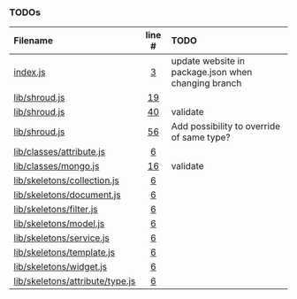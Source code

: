 ### TODOs
| Filename | line # | TODO
|:------|:------:|:------
|[index.js](https://github.com/ShroudComputing/shroud/tree/sandbox/index.js)|[3](https://github.com/ShroudComputing/shroud/tree/sandbox/index.js#L3)|update website in package.json when changing branch
|[lib/shroud.js](https://github.com/ShroudComputing/shroud/tree/sandbox/lib/shroud.js)|[19](https://github.com/ShroudComputing/shroud/tree/sandbox/lib/shroud.js#L19)
|[lib/shroud.js](https://github.com/ShroudComputing/shroud/tree/sandbox/lib/shroud.js)|[40](https://github.com/ShroudComputing/shroud/tree/sandbox/lib/shroud.js#L40)|validate
|[lib/shroud.js](https://github.com/ShroudComputing/shroud/tree/sandbox/lib/shroud.js)|[56](https://github.com/ShroudComputing/shroud/tree/sandbox/lib/shroud.js#L56)|Add possibility to override of same type?
|[lib/classes/attribute.js](https://github.com/ShroudComputing/shroud/tree/sandbox/lib/classes/attribute.js)|[6](https://github.com/ShroudComputing/shroud/tree/sandbox/lib/classes/attribute.js#L6)
|[lib/classes/mongo.js](https://github.com/ShroudComputing/shroud/tree/sandbox/lib/classes/mongo.js)|[16](https://github.com/ShroudComputing/shroud/tree/sandbox/lib/classes/mongo.js#L16)|validate
|[lib/skeletons/collection.js](https://github.com/ShroudComputing/shroud/tree/sandbox/lib/skeletons/collection.js)|[6](https://github.com/ShroudComputing/shroud/tree/sandbox/lib/skeletons/collection.js#L6)
|[lib/skeletons/document.js](https://github.com/ShroudComputing/shroud/tree/sandbox/lib/skeletons/document.js)|[6](https://github.com/ShroudComputing/shroud/tree/sandbox/lib/skeletons/document.js#L6)
|[lib/skeletons/filter.js](https://github.com/ShroudComputing/shroud/tree/sandbox/lib/skeletons/filter.js)|[6](https://github.com/ShroudComputing/shroud/tree/sandbox/lib/skeletons/filter.js#L6)
|[lib/skeletons/model.js](https://github.com/ShroudComputing/shroud/tree/sandbox/lib/skeletons/model.js)|[6](https://github.com/ShroudComputing/shroud/tree/sandbox/lib/skeletons/model.js#L6)
|[lib/skeletons/service.js](https://github.com/ShroudComputing/shroud/tree/sandbox/lib/skeletons/service.js)|[6](https://github.com/ShroudComputing/shroud/tree/sandbox/lib/skeletons/service.js#L6)
|[lib/skeletons/template.js](https://github.com/ShroudComputing/shroud/tree/sandbox/lib/skeletons/template.js)|[6](https://github.com/ShroudComputing/shroud/tree/sandbox/lib/skeletons/template.js#L6)
|[lib/skeletons/widget.js](https://github.com/ShroudComputing/shroud/tree/sandbox/lib/skeletons/widget.js)|[6](https://github.com/ShroudComputing/shroud/tree/sandbox/lib/skeletons/widget.js#L6)
|[lib/skeletons/attribute/type.js](https://github.com/ShroudComputing/shroud/tree/sandbox/lib/skeletons/attribute/type.js)|[6](https://github.com/ShroudComputing/shroud/tree/sandbox/lib/skeletons/attribute/type.js#L6)